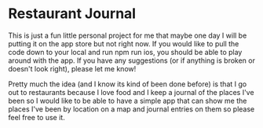 # Restaurant Journal

This is just a fun little personal project for me that maybe one day I will be putting it on the app store but not right now. If you would like to pull the code down to your local and run npm run ios, you should be able to play around with the app. If you have any suggestions (or if anything is broken or doesn't look right), please let me know! 

Pretty much the idea (and I know its kind of been done before) is that I go out to restaurants because I love food and I keep a journal of the places I've been so I would like to be able to have a simple app that can show me the places I've been by location on a map and journal entries on them so please feel free to use it.
